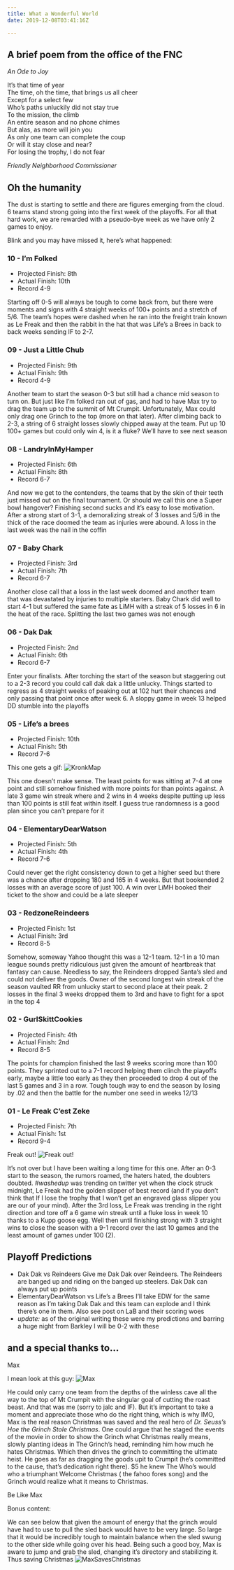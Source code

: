 ```yaml
---
title: What a Wonderful World
date: 2019-12-08T03:41:16Z

---
```


## A brief poem from the office of the FNC
_An Ode to Joy_

It’s that time of year  
The time, oh the time, that brings us all cheer  
Except for a select few  
Who’s paths unluckily did not stay true  
To the mission, the climb  
An entire season and no phone chimes  
But alas, as more will join you  
As only one team can complete the coup  
Or will it stay close and near?  
For losing the trophy, I do not fear  

_Friendly Neighborhood Commissioner_

## Oh the humanity
The dust is starting to settle and there are figures emerging from the cloud. 6 teams stand strong going into the first week of the playoffs. For all that hard work, we are rewarded with a pseudo-bye week as we have only 2 games to enjoy.

Blink and you may have missed it, here’s what happened:

### 10 - I’m Folked
* Projected Finish: 8th
* Actual Finish: 10th
* Record 4-9

Starting off 0-5 will always be tough to come back from, but there were moments and signs with 4 straight weeks of 100+ points and a stretch of 5/6. The team’s hopes were dashed when he ran into the freight train known as Le Freak and then the rabbit in the hat that was Life’s a Brees in back to back weeks sending IF to 2-7.

### 09 - Just a Little Chub
* Projected Finish: 9th
* Actual Finish: 9th
* Record 4-9

Another team to start the season 0-3 but still had a chance mid season to turn on. But just like I’m folked ran out of gas, and had to have Max try to drag the team up to the summit of Mt Crumpit. Unfortunately, Max could only drag one Grinch to the top (more on that later). After climbing back to 2-3, a string of 6 straight losses slowly chipped away at the team. Put up 10 100+ games but could only win 4, is it a fluke? We’ll have to see next season

### 08 - LandryInMyHamper
* Projected Finish: 6th
* Actual Finish: 8th
* Record 6-7

And now we get to the contenders, the teams that by the skin of their teeth just missed out on the final tournament. Or should we call this one a Super bowl hangover? Finishing second sucks and it’s easy to lose motivation. After a strong start of 3-1, a demoralizing streak of 3 losses and 5/6 in the thick of the race doomed the team as injuries were abound. A loss in the last week was the nail in the coffin

### 07 - Baby Chark
* Projected Finish: 3rd
* Actual Finish: 7th
* Record 6-7

Another close call that a loss in the last week doomed and another team that was devastated by injuries to multiple starters. Baby Chark did well to start 4-1 but suffered the same fate as LiMH with a streak of 5 losses in 6 in the heat of the race. Splitting the last two games was not enough

### 06 - Dak Dak
* Projected Finish: 2nd
* Actual Finish: 6th
* Record 6-7

Enter your finalists. After torching the start of the season but staggering out to a 2-3 record you could call dak dak a little unlucky.  Things started to regress as 4 straight weeks of peaking out at 102 hurt their chances and only passing that point once after week 6. A sloppy game in week 13 helped DD stumble into the playoffs

### 05 - Life’s a brees
* Projected Finish: 10th
* Actual Finish: 5th
* Record 7-6

This one gets a gif:
![KronkMap](/KronkMap.gif)

This one doesn’t make sense. The least points for was sitting at 7-4 at one point and still somehow finished with more points for than points against. A late 3 game win streak where and 2 wins in 4 weeks despite putting up less than 100 points is still feat within itself. I guess true randomness is a good plan since you can’t prepare for it

### 04 - ElementaryDearWatson
* Projected Finish: 5th
* Actual Finish: 4th
* Record 7-6

Could never get the right consistency down to get a higher seed but there was a chance after dropping 180 and 165 in 4 weeks. But that bookended 2 losses with an average score of just 100. A win over LiMH booked their ticket to the show and could be a late sleeper

### 03 - RedzoneReindeers
* Projected Finish: 1st
* Actual Finish: 3rd
* Record 8-5

Somehow, someway Yahoo thought this was a 12-1 team. 12-1 in a 10 man league sounds pretty ridiculous just given the amount of heartbreak that fantasy can cause. Needless to say, the Reindeers dropped Santa’s sled and could not deliver the goods. Owner of the second longest win streak of the season vaulted RR from unlucky start to second place at their peak. 2 losses in the final 3 weeks dropped them to 3rd and have to fight for a spot in the top 4

### 02 - GurlSkittCookies
* Projected Finish: 4th
* Actual Finish: 2nd
* Record 8-5

The points for champion finished the last 9 weeks scoring more than 100 points. They sprinted out to a 7-1 record helping them clinch the playoffs early, maybe a little too early as they then proceeded to drop 4 out of the last 5 games and 3 in a row. Tough tough way to end the season by losing by .02 and then the battle for the number one seed in weeks 12/13

### 01 - Le Freak C’est Zeke
* Projected Finish: 7th
* Actual Finish: 1st
* Record 9-4

Freak out!
![Freak out!](/LeFreak.gif)

It’s not over but I have been waiting a long time for this one. After an 0-3 start to the season, the rumors roamed, the haters hated, the doubters doubted. _#washedup_ was trending on twitter yet when the clock struck midnight, Le Freak had the golden slipper of best record (and if you don’t think that If I lose the trophy that I won’t get an engraved glass slipper you are our of your mind). After the 3rd loss, Le Freak was trending in the right direction and tore off a 6 game win streak until a fluke loss in week 10 thanks to a Kupp goose egg. Well then until finishing strong with 3 straight wins to close the season with a 9-1 record over the last 10 games and the least amount of games under 100 (2).


## Playoff Predictions
* Dak Dak vs Reindeers
Give me Dak Dak over Reindeers. The Reindeers are banged up and riding on the banged up steelers. Dak Dak can always put up points
* ElementaryDearWatson vs Life’s a Brees
I’ll take EDW for the same reason as I’m taking Dak Dak and this team can explode and I think there’s one in them. Also see post on LaB and their scoring woes
* _update:_ as of the original writing these were my predictions and barring a huge night from Barkley I will be 0-2 with these

## and a special thanks to…
Max

I mean look at this guy:
![Max](/MaxCute.gif)

He could only carry one team from the depths of the winless cave all the way to the top of Mt Crumpit with the singular goal of cutting the roast beast. And that was me (sorry to jalc and IF). But it’s important to take a moment and appreciate those who do the right thing, which is why IMO, Max is the real reason Christmas was saved and the real hero of _Dr. Seuss’s Hoe the Grinch Stole Christmas_. One could argue that he staged the events of the movie in order to show the Grinch what Christmas really means, slowly planting ideas in The Grinch’s head, reminding him how much he hates Christmas. Which then drives the grinch to committing the ultimate heist. He goes as far as dragging the goods upit to Crumpit (he’s committed to the cause, that’s dedication right there). $5 he knew The Who’s would who a triumphant Welcome Christmas ( the fahoo fores song) and the Grinch would realize what it means to Christmas.

Be Like Max

Bonus content:

We can see below that given the amount of energy that the grinch would have had to use to pull the sled back would have to be very large. So large that it would be incredibly tough to maintain balance when the sled swung to the other side while going over his head. Being such a good boy, Max is aware to jump and grab the sled, changing it’s directory and stabilizing it. Thus saving Christmas
![MaxSavesChristmas](/GrinchTriumphant.gif)
